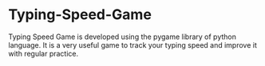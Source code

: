 # Typing-Speed-Game
Typing Speed Game is developed using the pygame library of python language. It is a very useful game to track your typing speed and improve it with regular practice. 
